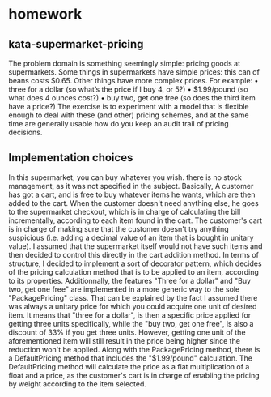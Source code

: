# homework
## kata-supermarket-pricing
The problem domain is something seemingly simple: pricing goods at supermarkets.
Some things in supermarkets have simple prices: this can of beans costs $0.65.
Other things have more complex prices. For example:
• three for a dollar (so what’s the price if I buy 4, or 5?)
• $1.99/pound (so what does 4 ounces cost?)
• buy two, get one free (so does the third item have a price?)
The exercise is to experiment with a model that is flexible enough to deal with these
(and other) pricing schemes, and at the same time are generally usable how do you
keep an audit trail of pricing decisions.
## Implementation choices
In this supermarket, you can buy whatever you wish. there is no stock management,
as it was not specified in the subject.
Basically, A customer has got a cart, and is free to buy whatever items he wants,
which are then added to the cart. When the customer doesn&#39;t need anything else, he
goes to the supermarket checkout, which is in charge of calculating the bill
incrementally, according to each item found in the cart. The customer&#39;s cart is in
charge of making sure that the customer doesn&#39;t try anything suspicious (i.e. adding
a decimal value of an item that is bought in unitary value). I assumed that the
supermarket itself would not have such items and then decided to control this directly
in the cart addition method.
In terms of structure, I decided to implement a sort of decorator pattern, which
decides of the pricing calculation method that is to be applied to an item, according to
its properties. Additionnally, the features &quot;Three for a dollar&quot; and &quot;Buy two, get one
free&quot; are implemented in a more generic way to the sole &quot;PackagePricing&quot; class.
That can be explained by the fact I assumed there was always a unitary price for
which you could acquire one unit of desired item. It means that &quot;three for a dollar&quot;, is
then a specific price applied for getting three units specifically, while the &quot;buy two, get
one free&quot;, is also a discount of 33% if you get three units. However, getting one unit
of the aforementioned item will still result in the price being higher since the reduction
won&#39;t be applied. Along with the PackagePricing method, there is a DefaultPricing
method that includes the &quot;$1.99/pound&quot; calculation. The DefaultPricing method will
calculate the price as a flat multiplication of a float and a price, as the customer&#39;s cart
is in charge of enabling the pricing by weight according to the item selected.
